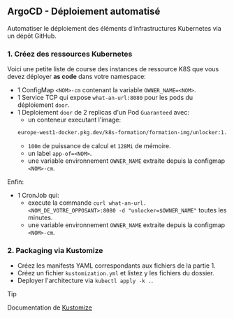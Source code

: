 ## ArgoCD - Déploiement automatisé

Automatiser le déploiement des éléments d'infrastructures Kubernetes via un dépôt GitHub.

### 1. Créez des ressources Kubernetes

Voici une petite liste de course des instances de ressource K8S que vous devez déployer **as code** dans votre namespace:
* 1 ConfigMap `<NOM>-cm` contenant la variable `OWNER_NAME=<NOM>`.
* 1 Service TCP qui expose `what-an-url:8080` pour les pods du déploiement `door`.
* 1 Deploiement `door` de 2 replicas d'un Pod `Guaranteed` avec:
  *  un conteneur executant l'image:
  ```sh
  europe-west1-docker.pkg.dev/k8s-formation/formation-img/unlocker:1.6
  ```
  *  `100m` de puissance de calcul et `128Mi` de mémoire.
  *  un label `app-of=<NOM>`.
  *  une variable environnement `OWNER_NAME` extraite depuis la configmap `<NOM>-cm`.

Enfin:
* 1 CronJob qui:
  * execute la commande `curl what-an-url.<NOM_DE_VOTRE_OPPOSANT>:8080 -d "unlocker=$OWNER_NAME"` toutes les minutes.
  * une variable environnement `OWNER_NAME` extraite depuis la configmap `<NOM>-cm`.

### 2. Packaging via Kustomize

* Créez les manifests YAML correspondants aux fichiers de la partie 1.
* Créez un fichier `kustomization.yml` et listez y les fichiers du dossier.
* Deployer l'architecture via `kubectl apply -k .`.

> [!tip]
> Documentation de [Kustomize](https://kustomize.io/)
